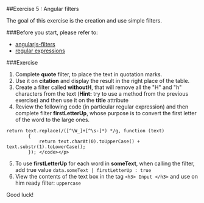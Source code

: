 ##Exercise 5 : Angular filters

The goal of this exercise is the creation and use simple filters.

###Before you start, please refer to:
* [angularjs-filters](https://egghead.io/lessons/angularjs-filters)
* [regular expressions](https://developer.mozilla.org/en-US/docs/Web/JavaScript/Guide/Regular_Expressions)

###Exercise

1.   Complete **quote** filter, to place the text in quotation marks.
2.   Use it on  **citation**   and display the result in the right place of the table.
3.   Create a filter called **withoutH**, that will remove all the "H" and "h" characters from the text (**Hint:** try to use a method from the previous exercise) and then use it on the **title** attribute
4.   Review the following code (in particular regular expression) and then complete filter  **firstLetterUp**, whose purpose is to convert the first letter of the word to the large ones.
```
return text.replace(/([^\W_]+[^\s-]*) */g, function (text)
        {
            return text.charAt(0).toUpperCase() + text.substr(1).toLowerCase();
        }); </code></p>
```

5. To use **firstLetterUp**  for each word in **someText**,  when calling the filter, add true value ```data.someText | firstLetterUp : true``` 
6. View the contents of the text box in the tag ```<h3> Input </h3>``` and use on him ready filter: ```uppercase```
 
Good luck!
